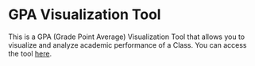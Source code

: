 # GPA Visualization Tool

This is a GPA (Grade Point Average) Visualization Tool that allows you to visualize and analyze academic performance of a Class. You can access the tool [here](https://abhijnan18.github.io/GPA-Visualization-Tool/home.html).

